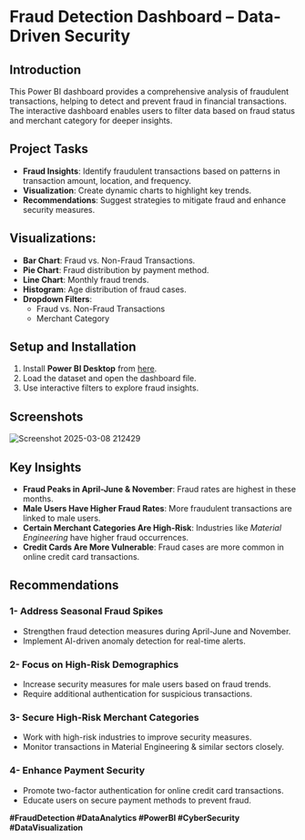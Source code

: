 # Fraud Detection Dashboard – Data-Driven Security

## Introduction
This Power BI dashboard provides a comprehensive analysis of fraudulent transactions, helping to detect and prevent fraud in financial transactions.  
The interactive dashboard enables users to filter data based on fraud status and merchant category for deeper insights.

## Project Tasks
- **Fraud Insights**: Identify fraudulent transactions based on patterns in transaction amount, location, and frequency.
- **Visualization**: Create dynamic charts to highlight key trends.
- **Recommendations**: Suggest strategies to mitigate fraud and enhance security measures.

## Visualizations:
- **Bar Chart**: Fraud vs. Non-Fraud Transactions.
- **Pie Chart**: Fraud distribution by payment method.
- **Line Chart**: Monthly fraud trends.
- **Histogram**: Age distribution of fraud cases.
- **Dropdown Filters**:  
  - Fraud vs. Non-Fraud Transactions  
  - Merchant Category  

## Setup and Installation
1. Install **Power BI Desktop** from [here](https://powerbi.microsoft.com/).
2. Load the dataset and open the dashboard file.
3. Use interactive filters to explore fraud insights.

## Screenshots
![Screenshot 2025-03-08 212429](https://github.com/user-attachments/assets/382b6b4a-e99c-4344-9dd1-3f6650d3e6ca)

## Key Insights
- **Fraud Peaks in April-June & November**: Fraud rates are highest in these months.
- **Male Users Have Higher Fraud Rates**: More fraudulent transactions are linked to male users.
- **Certain Merchant Categories Are High-Risk**: Industries like *Material Engineering* have higher fraud occurrences.
- **Credit Cards Are More Vulnerable**: Fraud cases are more common in online credit card transactions.

## Recommendations
### 1- Address Seasonal Fraud Spikes
- Strengthen fraud detection measures during April-June and November.
- Implement AI-driven anomaly detection for real-time alerts.

### 2- Focus on High-Risk Demographics
- Increase security measures for male users based on fraud trends.
- Require additional authentication for suspicious transactions.

### 3- Secure High-Risk Merchant Categories
- Work with high-risk industries to improve security measures.
- Monitor transactions in Material Engineering & similar sectors closely.

### 4- Enhance Payment Security
- Promote two-factor authentication for online credit card transactions.
- Educate users on secure payment methods to prevent fraud.

**#FraudDetection #DataAnalytics #PowerBI #CyberSecurity #DataVisualization**
